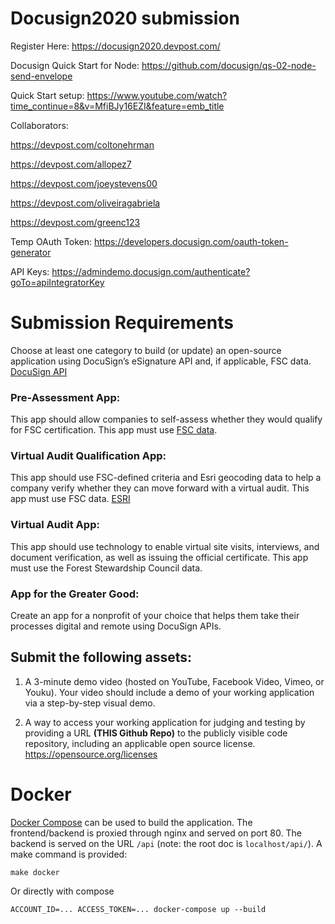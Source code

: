 # Docusign2020 submission

Register Here:
https://docusign2020.devpost.com/

Docusign Quick Start for Node:
https://github.com/docusign/qs-02-node-send-envelope

Quick Start setup:
https://www.youtube.com/watch?time_continue=8&v=MfiBJy16EZI&feature=emb_title

Collaborators:

https://devpost.com/coltonehrman

https://devpost.com/allopez7

https://devpost.com/joeystevens00

https://devpost.com/oliveiragabriela

https://devpost.com/greenc123

Temp OAuth Token:
https://developers.docusign.com/oauth-token-generator

API Keys:
https://admindemo.docusign.com/authenticate?goTo=apiIntegratorKey

# Submission Requirements
Choose at least one category to build (or update)
an open-source application using DocuSign’s eSignature API and, if applicable, FSC data.
[DocuSign API](https://developers.docusign.com/esign-rest-api)

### Pre-Assessment App:
This app should allow companies to self-assess whether they would qualify for FSC certification.
This app must use [FSC data](https://fsc.org/en).

### Virtual Audit Qualification App:
This app should use FSC-defined criteria and Esri geocoding data to help a company verify
whether they can move forward with a virtual audit. This app must use FSC data.
[ESRI](https://developers.arcgis.com/rest/geocode/api-reference/overview-world-geocoding-service.htm)

### Virtual Audit App:
This app should use technology to enable virtual site visits,
interviews, and document verification, as well as issuing the official certificate.
This app must use the Forest Stewardship Council data.

### App for the Greater Good:
Create an app for a nonprofit of your choice that helps them take their processes digital and remote using DocuSign APIs.

## Submit the following assets:

1. A 3-minute demo video (hosted on YouTube, Facebook Video, Vimeo, or Youku).
Your video should include a demo of your working application via a step-by-step visual demo.

2. A way to access your working application for judging and testing by providing a URL __(THIS Github Repo)__
to the publicly visible code repository, including an applicable open source license.
https://opensource.org/licenses

# Docker
[Docker Compose](https://docs.docker.com/compose/install/) can be used to build the application.
The frontend/backend is proxied through nginx and served on port 80. The backend is served on the URL `/api` (note: the root doc is `localhost/api/`). A make command is provided:

    make docker


Or directly with compose

    ACCOUNT_ID=... ACCESS_TOKEN=... docker-compose up --build
